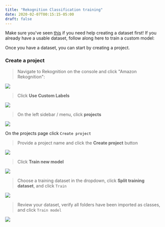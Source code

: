 ```yaml
---
title: "Rekognition Classification training"
date: 2020-02-07T00:15:15-05:00
draft: false
---
```


Make sure you've seen [this](../../preprocessing/rekogclasses) if you need help creating a dataset first! If you already have a usable dataset, follow along here to train a custom model:

Once you have a dataset, you can start by creating a project.

### Create a project

> Navigate to Rekognition on the console and click "Amazon Rekognition":

![](/images/navigatetorekognition.png)

> Click **Use Custom Labels**

![](/images/clickcustomlabels.png)

> On the left sidebar / menu, click **projects**

![](/images/clickdatasetsmenu.png)

On the projects page click ```Create project```

> Provide a project name and click the **Create project** button

![](/images/createrekproject.png)

> Click **Train new model**

![](/images/trainnewmodel.png)

> Choose a training dataset in the dropdown, click **Split training dataset**, and click ```Train```

![](/images/splittrainingdatasets.png)

> Review your dataset, verify all folders have been imported as classes, and click ```Train model```

![](/images/verifyclassesandtrain.png)



